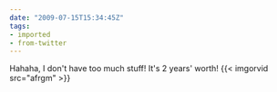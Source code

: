 ```yaml
---
date: "2009-07-15T15:34:45Z"
tags:
- imported
- from-twitter
---
```

Hahaha, I don't have too much stuff! It's 2 years' worth! {{< imgorvid src="afrgm" >}}
